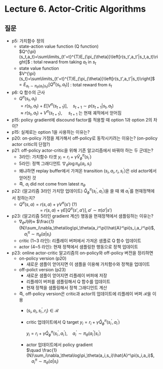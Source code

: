 # Lecture 6. Actor-Critic Algorithms

## 질문
- p5: 가치함수 정의
  - state-action value function (Q function)    
    $Q^{\pi}(s_t,a_t)=\sum\limits_{t'=t}^{T}E_{\pi_{\theta}}\left[r(s_t',a_t'|s_t,a_t)\right]$ : total reward from taking $a_t$ in $s_t$      
  - state value function   
    $V^{\pi}(s_t)=\sum\limits_{t'=t}^{T}E_{\pi_{\theta}}\left[r(s_t',a_t'|s_t)\right]$ 
    $=E_{a_t\sim\pi_{\theta}(a_t|s_t)}\left[Q^{\pi}(s_t,a_t)\right]$ : total reward from  $s_t$   
- p6: Q 함수의 근사
  - $Q^{\pi}(s_t,a_t)$  
    $= r(s_t,a_t)+E\left[V^{\pi}(s_{t+1})\right], \quad s_{t+1}\sim p(s_{t+1}|s_t,a_t)$    
    $\approx r(s_t,a_t) + V^{\pi}(s_{t+1})$, $\quad s_{t+1}$ 는 현재 궤적에서 얻어짐
- p15: policy gradient에 discound factor를 적용할 때 option 1과 option 2의 차이?
- p15: 실제로는 option 1을 사용하는 이유는?
- p20: on-policy 가정을 제거해서 off-policy로 동작시키려는 이유는? (on-policy actor critic의 단점?)
- p21: off-policy actor-critic을 위해 기존 알고리즘에서 바꿔야 하는 두 군데는?
  - 3라인: 가치함수 타겟 $y_i=r_i+\gamma\hat{V}_{\phi}^\pi(s_i^{'})$
  - 5라인: 정책 그래디언트 $\nabla_\theta\log\pi_\theta(a_i,s_i)$
  - 왜냐하면 replay buffer에서 가져온 transition $(s_i,a_i,r_i,s_i^{'})$은 old actor에서 얻어진 것  
  - 즉, $a_i$ did not come from latest ${\pi}_{\theta}$
- p22: (알고리즘 3라인 가치망 업데이트) $\hat{Q}_{\phi}^{\pi}(s_i^{'},a_i^{'})$을 쓸 때
  왜 $a_i^{'}$를 현재정책에서 정하는지?
  - $Q^\pi(s,a)=r(s,a)+\gamma V^\pi(s')$  (?)  
    $\qquad\qquad=r(s,a)+\gamma E\left[Q^\pi(s',a')\right], a'\sim \pi(a'|s')$
- p23: (알고리즘 5라인 gradient 계산) 행동을 현재정책에서 샘플링하는 이유는?
  - $\nabla_\theta J(\theta)\approx$
    $\frac{1}{N}\sum_i\nabla_\theta\log\pi_\theta(a_i^\pi)\hat{A}^\pi(s_i,a_i^\pi)$,
    $\quad a_i^\pi\sim \pi_\theta(a|s_i)$
  - critic (1~3 라인): 리플레이 버퍼에서 가져온 샘플로 Q 함수 업데이트      
  - actor (4~5 라인): 현재 정책에서 샘플링한 행동으로 정책 업데이트  
- p23: online actor-critic 알고리즘의 on-policy와 off-policy 버전을 정리하면
  - on-policy version (p20)
    - 새로운 샘플이 얻어지면 이 샘플을 이용해 가치함수와 정책을 업데이트
  - off-polict version (p23)
    - 새로운 샘플이 얻어지면 리플레이 버퍼에 저장
    - 리플레이 버퍼를 샘플링해서 Q 함수를 업데이트
    - 현재 정책을 샘플링해서 정책 그래디언트 계산
  - 즉, off-policy version은 critic과 actor의 업데이트에 리플레이 버퍼 $\mathcal{R}$을 이용
      - $(s_i,a_i,s_i^{'},r_i) \in \mathcal{R}$
      - critic 업데이트에서 Q target
        $y_i=r_i+\gamma\hat{Q}_\phi^{\pi}(s_i^{'},a_i^{'})$
        
        $y_i=r_i+\gamma\hat{Q}_\phi^{\pi}(s_i^{'},a_i^{'}),\quad a_i^{'}\sim\pi_\theta(a_i^{'}|s_i^{'})$    
      - actor 업데이트에서 policy gradient         
        $\quad \frac{1}{N}\sum_i\nabla_\theta\log\pi_\theta(a_i,s_i)\hat{A}^\pi(s_i,a_i)$,
        $\quad a_i^\pi\sim\pi_\theta(a|s_i)$  
        

   

